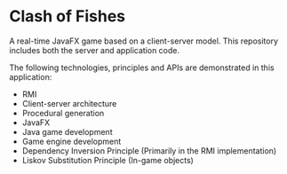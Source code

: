 # Clash of Fishes
A real-time JavaFX game based on a client-server model. This repository includes both the server and application code.

The following technologies, principles and APIs are demonstrated in this application:
* RMI
* Client-server architecture
* Procedural generation
* JavaFX
* Java game development
* Game engine development
* Dependency Inversion Principle (Primarily in the RMI implementation)
* Liskov Substitution Principle (In-game objects) 
